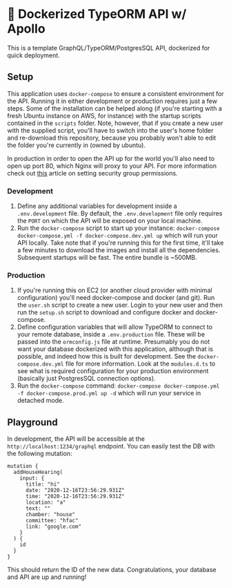 # 🚀 Dockerized TypeORM API w/ Apollo

This is a template GraphQL/TypeORM/PostgresSQL API, dockerized for quick deployment.

## Setup

This application uses `docker-compose` to ensure a consistent environment for the API. Running it in either development or production requires just a few steps. Some of the installation can be helped along (if you're starting with a fresh Ubuntu instance on AWS, for instance) with the startup scripts contained in the `scripts` folder. Note, however, that if you create a new user with the supplied script, you'll have to switch into the user's home folder and re-download this repository, because you probably won't able to edit the folder you're currently in (owned by ubuntu).

In production in order to open the API up for the world you'll also need to open up port 80, which Nginx will proxy to your API. For more information check out [this](https://aws.amazon.com/premiumsupport/knowledge-center/connect-http-https-ec2/) article on setting security group permissions.

### Development

1. Define any additional variables for development inside a `.env.development` file. By default, the `.env.development` file only requires the `PORT` on which the API will be exposed on your local machine.
2. Run the `docker-compose` script to start up your instance: `docker-compose docker-compose.yml -f docker-compose.dev.yml up` which will run your API locally. Take note that if you're running this for the first time, it'll take a few minutes to download the images and install all the dependencies. Subsequent startups will be fast. The entire bundle is ~500MB.

### Production

1. If you're running this on EC2 (or another cloud provider with minimal configuration) you'll need docker-compose and docker (and git). Run the `user.sh` script to create a new user. Login to your new user and then run the `setup.sh` script to download and configure docker and docker-compose.
2. Define configuration variables that will allow TypeORM to connect to your remote database, inside a `.env.production` file. These will be passed into the `ormconfig.js` file at runtime. Presumably you do not want your database dockerized with this application, although that is possible, and indeed how this is built for development. See the `docker-compose.dev.yml` file for more information. Look at the `modules.d.ts` to see what is required configuration for your production environment (basically just PostgresSQL connection options).
3. Run the `docker-compose` command: `docker-compose docker-compose.yml -f docker-compose.prod.yml up -d` which will run your service in detached mode.

## Playground

In development, the API will be accessible at the `http://localhost:1234/graphql` endpoint. You can easily test the DB with the following mutation:

```
mutation {
  addHouseHearing(
    input: {
      title: "hi"
      date: "2020-12-16T23:56:29.931Z"
      time: "2020-12-16T23:56:29.931Z"
      location: "a"
      text: ""
      chamber: "house"
      committee: "hfac"
      link: "google.com"
    }
  ) {
    id
  }
}
```

This should return the ID of the new data. Congratulations, your database and API are up and running!
